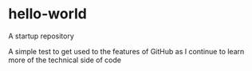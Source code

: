 # hello-world
A startup repository

A simple test to get used to the features of GitHub as I continue to learn more of the technical side of code 
